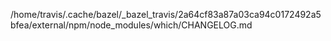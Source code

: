 /home/travis/.cache/bazel/_bazel_travis/2a64cf83a87a03ca94c0172492a5bfea/external/npm/node_modules/which/CHANGELOG.md